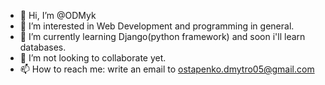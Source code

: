 - 👋 Hi, I’m @ODMyk
- 👀 I’m interested in Web Development and programming in general.
- 🌱 I’m currently learning Django(python framework) and soon i'll learn databases.
- 💞️ I’m not looking to collaborate yet.
- 📫 How to reach me: write an email to ostapenko.dmytro05@gmail.com

<!---
ODMyk/ODMyk is a ✨ special ✨ repository because its `README.md` (this file) appears on your GitHub profile.
You can click the Preview link to take a look at your changes.
--->
